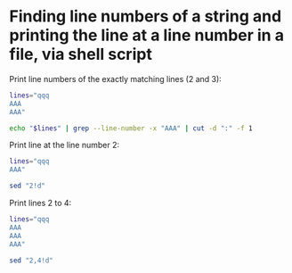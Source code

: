 # Finding line numbers of a string and printing the line at a line number in a file, via shell script

Print line numbers of the exactly matching lines (2 and 3):

```sh
lines="qqq
AAA
AAA"

echo "$lines" | grep --line-number -x "AAA" | cut -d ":" -f 1
```

Print line at the line number 2:

```sh
lines="qqq
AAA"

sed "2!d"
```

Print lines 2 to 4:

```sh
lines="qqq
AAA
AAA
AAA"

sed "2,4!d"
```
